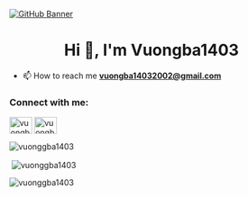 [![GitHub Banner](https://user-images.githubusercontent.com/58959408/232639433-cb0aea21-66f0-4508-a771-85e2089c5a87.gif)](https://github.com/Vuonggba1403)
<h1 align="center">Hi 👋, I'm Vuongba1403</h1>

- 📫 How to reach me **vuongba14032002@gmail.com**

<h3 align="left">Connect with me:</h3>
<p align="left">
<a href="https://fb.com/vuongba1403" target="blank"><img align="center" src="https://raw.githubusercontent.com/rahuldkjain/github-profile-readme-generator/master/src/images/icons/Social/facebook.svg" alt="vuongba1403" height="30" width="40" /></a>
<a href="https://instagram.com/vuongba_" target="blank"><img align="center" src="https://raw.githubusercontent.com/rahuldkjain/github-profile-readme-generator/master/src/images/icons/Social/instagram.svg" alt="vuongba_" height="30" width="40" /></a>
</p>




<p><img align="center" src="https://github-readme-stats.vercel.app/api/top-langs?username=vuonggba1403&show_icons=true&locale=en&layout=compact" alt="vuonggba1403" /></p>

<p>&nbsp;<img align="center" src="https://github-readme-stats.vercel.app/api?username=vuonggba1403&show_icons=true&locale=en" alt="vuonggba1403" /></p>

<p><img align="center" src="https://github-readme-streak-stats.herokuapp.com/?user=vuonggba1403&" alt="vuonggba1403" /></p>
